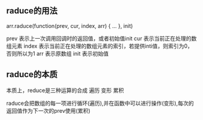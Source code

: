 ## raduce的用法
arr.raduce(function(prev, cur, index, arr) {
  ...
}, init)

prev 表示上一次调用回调时的返回值，或者初始值init
cur 表示当前正在处理的数组元素
index 表示当前正在处理的数组元素的索引，若提供inti值，则索引为0， 否则所以为1
arr 表示原数组
init 表示初始值

## raduce的本质
本质上，reduce是三种运算的合成
  遍历
  变形
  累积

raduce会把数组的每一项进行循环(遍历),并在函数中可以进行操作(变形),每次的返回值作为下一次的prev使用(累积)